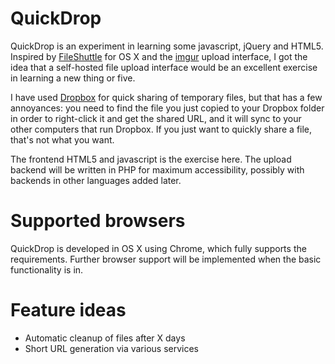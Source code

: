 QuickDrop
=========

QuickDrop is an experiment in learning some javascript, jQuery and HTML5. Inspired by [FileShuttle](http://getfileshuttle.com/) for OS X and the [imgur](http://imgur.com/) upload interface, I got the idea that a self-hosted file upload interface would be an excellent exercise in learning a new thing or five.

I have used [Dropbox](http://dropbox.com/) for quick sharing of temporary files, but that has a few annoyances: you need to find the file you just copied to your Dropbox folder in order to right-click it and get the shared URL, and it will sync to your other computers that run Dropbox. If you just want to quickly share a file, that's not what you want.

The frontend HTML5 and javascript is the exercise here. The upload backend will be written in PHP for maximum accessibility, possibly with backends in other languages added later.

Supported browsers
==================

QuickDrop is developed in OS X using Chrome, which fully supports the requirements. Further browser support will be implemented when the basic functionality is in.

Feature ideas
=============

* Automatic cleanup of files after X days
* Short URL generation via various services